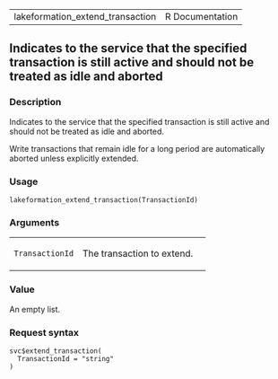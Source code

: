 <table style="width: 100%;">
<tbody>
<tr class="odd">
<td>lakeformation_extend_transaction</td>
<td style="text-align: right;">R Documentation</td>
</tr>
</tbody>
</table>

## Indicates to the service that the specified transaction is still active and should not be treated as idle and aborted

### Description

Indicates to the service that the specified transaction is still active
and should not be treated as idle and aborted.

Write transactions that remain idle for a long period are automatically
aborted unless explicitly extended.

### Usage

    lakeformation_extend_transaction(TransactionId)

### Arguments

<table>
<colgroup>
<col style="width: 35%" />
<col style="width: 65%" />
</colgroup>
<tbody>
<tr class="odd">
<td><code
id="lakeformation_extend_transaction_:_TransactionId">TransactionId</code></td>
<td><p>The transaction to extend.</p></td>
</tr>
</tbody>
</table>

### Value

An empty list.

### Request syntax

    svc$extend_transaction(
      TransactionId = "string"
    )
